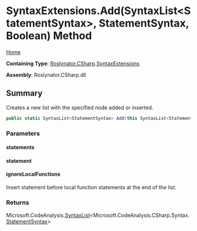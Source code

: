 <a name="_Top"></a>

# SyntaxExtensions\.Add\(SyntaxList\<StatementSyntax>, StatementSyntax, Boolean\) Method

[Home](../../../../README.md#_Top)

**Containing Type**: [Roslynator.CSharp](../../README.md#_Top)\.[SyntaxExtensions](../README.md#_Top)

**Assembly**: Roslynator\.CSharp\.dll

## Summary

Creates a new list with the specified node added or inserted\.

```csharp
public static SyntaxList<StatementSyntax> Add(this SyntaxList<StatementSyntax> statements, StatementSyntax statement, bool ignoreLocalFunctions)
```

### Parameters

#### statements

#### statement

#### ignoreLocalFunctions

Insert statement before local function statements at the end of the list\.

### Returns

Microsoft\.CodeAnalysis\.[SyntaxList](https://docs.microsoft.com/en-us/dotnet/api/microsoft.codeanalysis.syntaxlist-1)\<Microsoft\.CodeAnalysis\.CSharp\.Syntax\.[StatementSyntax](https://docs.microsoft.com/en-us/dotnet/api/microsoft.codeanalysis.csharp.syntax.statementsyntax)>

